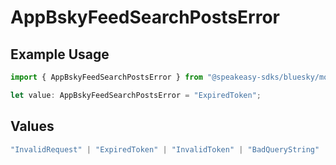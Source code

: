 # AppBskyFeedSearchPostsError

## Example Usage

```typescript
import { AppBskyFeedSearchPostsError } from "@speakeasy-sdks/bluesky/models/errors";

let value: AppBskyFeedSearchPostsError = "ExpiredToken";
```

## Values

```typescript
"InvalidRequest" | "ExpiredToken" | "InvalidToken" | "BadQueryString"
```